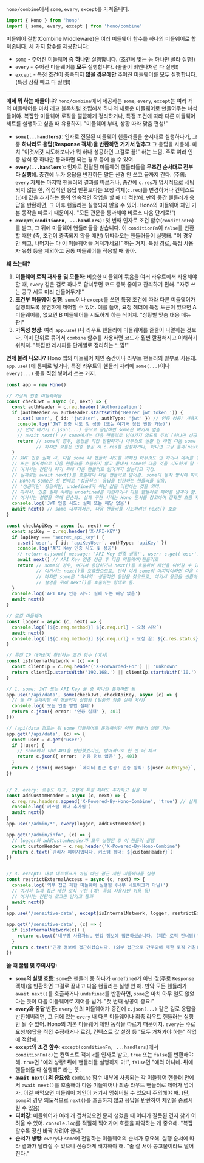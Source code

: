 `hono/combine`에서 `some`, `every`, `except`를 가져옵니다.

```typescript
import { Hono } from 'hono'
import { some, every, except } from 'hono/combine'
```

미들웨어 결합(Combine Middleware)은 여러 미들웨어 함수를 하나의 미들웨어로 합쳐줍니다. 세 가지 함수를 제공합니다:

*   `some` - 주어진 미들웨어 중 **하나만** 실행합니다. (조건에 맞는 놈 하나만 골라 실행!)
*   `every` - 주어진 미들웨어를 **모두** 실행합니다. (줄줄이 비엔나처럼 다 실행!)
*   `except` - 특정 조건이 충족되지 **않을 경우에만** 주어진 미들웨어를 모두 실행합니다. (특정 상황 빼고 다 실행!)

---

**얘네 뭐 하는 애들이냐?**
`hono/combine`에서 제공하는 `some`, `every`, `except`는 여러 개의 미들웨어를 마치 레고 블록처럼 조립해서 하나의 새로운 미들웨어로 만들어주는 녀석들이야. 복잡한 미들웨어 로직을 깔끔하게 정리하거나, 특정 조건에 따라 다른 미들웨어 세트를 실행하고 싶을 때 유용하지. "미들웨어 부대, 상황 따라 맞춤 편성!"

*   **`some(...handlers)`**: 인자로 전달된 미들웨어 핸들러들을 순서대로 실행하다가, 그중 **하나라도 응답(Response 객체)을 반환하면 거기서 멈추고** 그 응답을 사용해. 마치 "이것저것 시도해보다가 뭐 하나 성공하면 그걸로 끝!" 하는 느낌. 주로 여러 인증 방식 중 하나만 통과하면 되는 경우 등에 쓸 수 있어.
*   **`every(...handlers)`**: 인자로 전달된 미들웨어 핸들러들을 **무조건 순서대로 전부 다 실행**해. 중간에 누가 응답을 반환하든 말든 신경 안 쓰고 끝까지 간다. (주의: `every` 자체는 마지막 핸들러의 결과를 따르거나, 중간에 `c.res`가 명시적으로 세팅되지 않는 한, 직접적인 응답 반환보다는 요청 객체(`c.req`)를 변경하거나 컨텍스트(`c`)에 값을 추가하는 등의 연속적인 작업을 할 때 더 적합해. 만약 중간 핸들러가 응답을 반환하면, 그 이후 핸들러는 실행되지 않을 수 있어. Hono의 미들웨어 체인 기본 동작을 따르기 때문이지. "모든 관문을 통과해야 비로소 다음 단계로!")
*   **`except(conditionFn, ...handlers)`**: 첫 번째 인자로 조건 함수(`conditionFn`)를 받고, 그 뒤에 미들웨어 핸들러들을 받습니다. 이 `conditionFn`이 `false`를 반환할 때만 (즉, 조건이 충족되지 않을 때만) 뒤따라오는 핸들러들이 실행돼. "이 경우만 빼고, 나머지는 다 이 미들웨어들 거쳐가세요!" 하는 거지. 특정 경로, 특정 사용자 유형 등을 제외하고 공통 미들웨어를 적용할 때 좋아.

**왜 쓰는데?**
1.  **미들웨어 로직 재사용 및 모듈화**: 비슷한 미들웨어 묶음을 여러 라우트에서 사용해야 할 때, `every` 같은 걸로 하나로 합쳐두면 코드 중복 줄이고 관리하기 편해. "자주 쓰는 공구 세트 미리 만들어두기!"
2.  **조건부 미들웨어 실행**: `some`이나 `except`를 쓰면 특정 조건에 따라 다른 미들웨어가 실행되도록 유연하게 제어할 수 있어. 예를 들어, 요청 헤더에 특정 토큰이 있으면 A 미들웨어를, 없으면 B 미들웨어를 시도하게 하는 식이지. "상황별 맞춤 대응 메뉴판!"
3.  **가독성 향상**: 여러 `app.use()`나 라우트 핸들러에 미들웨어를 줄줄이 나열하는 것보다, 의미 단위로 묶어서 `combine` 함수를 사용하면 코드가 훨씬 깔끔해지고 이해하기 쉬워져. "복잡한 레시피를 단계별로 정리하는 느낌!"

**언제 불려 나오냐?**
Hono 앱의 미들웨어 체인 중간이나 라우트 핸들러의 일부로 사용돼. `app.use()`에 통째로 넣거나, 특정 라우트의 핸들러 자리에 `some(...)`이나 `every(...)` 등을 직접 넣어서 쓰는 거지.

```typescript
const app = new Hono()

// 가상의 인증 미들웨어들
const checkJwt = async (c, next) => {
  const authHeader = c.req.header('Authorization')
  if (authHeader && authHeader.startsWith('Bearer jwt_token_')) {
    c.set('user', { id: 'jwtUser', authType: 'jwt' }) // 인증 성공! 사용자 정보 저장
    console.log('JWT 인증 시도 및 성공 (또는 여기서 응답 반환 가능)')
    // 만약 여기서 c.json(...) 등으로 응답하면 some은 여기서 멈춤
    // await next() // some에서는 다음 핸들러로 넘어가지 않도록 주의 (하나만 성공하면 되니까)
    return // some의 경우, 응답을 직접 반환하거나 아무것도 반환 안 하면 다음 some 내 핸들러 시도
           // 하지만 보통은 인증 성공 시 c.res를 설정하거나, 아니면 그냥 통과(next 호출 안 함)
  }
  // JWT 인증 실패 시, 다음 some 내 핸들러 시도를 위해선 아무것도 안 하거나 에러를 던지지 않아야 함.
  // 또는 명시적으로 다음 핸들러를 호출하지 않고 끝내서 some이 다음 것을 시도하게 할 수 있음.
  // 여기서는 간단히 하기 위해 다음 핸들러로 넘어가지 않는다고 가정.
  // 실제로는 await next()를 호출해야 다음 핸들러로 넘어감. some의 동작 방식에 따라 조정 필요.
  // Hono의 some은 첫 번째로 '성공적인' 응답을 반환하는 핸들러를 찾음.
  // '성공적인' 응답이란, undefined가 아닌 값을 리턴하는 것을 의미.
  // 따라서, 인증 실패 시에는 undefined를 리턴하거나 다음 핸들러로 제어를 넘겨야 함.
  // 여기서는 설명을 위해 단순화. 실제 구현 시에는 Hono 문서를 참고하여 정확한 흐름 제어 필요.
  console.log('JWT 인증 시도: 실패 또는 해당 없음')
  await next() // some 내부에서는, 다음 핸들러를 시도하려면 next() 호출
}

const checkApiKey = async (c, next) => {
  const apiKey = c.req.header('X-API-KEY')
  if (apiKey === 'secret_api_key') {
    c.set('user', { id: 'apiKeyUser', authType: 'apiKey' })
    console.log('API Key 인증 시도 및 성공')
    // return c.json({ message: 'API Key 인증 성공!', user: c.get('user') }) // some에서 여기서 응답하면 끝
    await next() // API Key 인증 성공 후 다음 미들웨어/핸들러로
    return // some의 경우, 여기서 응답하거나 next()를 호출하여 체인을 이어갈 수 있음.
           // 여기서는 next()를 호출했으므로, 만약 이게 some의 마지막이라면 다음 미들웨어로 넘어감.
           // 하지만 some은 '하나의' 성공적인 응답을 찾으므로, 여기서 응답을 반환하는 것이 일반적.
           // 설명을 위해 next()를 호출하는 형태로 둠.
  }
  console.log('API Key 인증 시도: 실패 또는 해당 없음')
  await next()
}

// 로깅 미들웨어
const logger = async (c, next) => {
  console.log(`[${c.req.method}] ${c.req.url} - 요청 시작`)
  await next()
  console.log(`[${c.req.method}] ${c.req.url} - 요청 끝: ${c.res.status}`)
}

// 특정 IP 대역인지 확인하는 조건 함수 (예시)
const isInternalNetwork = (c) => {
  const clientIp = c.req.header('X-Forwarded-For') || 'unknown'
  return clientIp.startsWith('192.168.') || clientIp.startsWith('10.')
}

// 1. some: JWT 또는 API Key 둘 중 하나만 통과하면 됨
app.use('/api/data', some(checkJwt, checkApiKey, async (c) => {
  // 둘 다 실패하면 이 핸들러가 실행됨 (일종의 최종 실패 처리)
  console.log('모든 인증 방법 실패')
  return c.json({ error: '인증 실패' }, 401)
}))

// /api/data 경로는 위 some 미들웨어를 통과해야만 아래 핸들러 실행 가능
app.get('/api/data', (c) => {
  const user = c.get('user')
  if (!user) {
    // some에서 이미 401을 반환했겠지만, 방어적으로 한 번 더 체크
    return c.json({ error: '인증 정보 없음' }, 401)
  }
  return c.json({ message: `데이터 접근 성공! 인증 방식: ${user.authType}`, userId: user.id })
})


// 2. every: 로깅도 하고, 요청에 특정 헤더도 추가하고 싶을 때
const addCustomHeader = async (c, next) => {
  c.req.raw.headers.append('X-Powered-By-Hono-Combine', 'true') // 실제 요청 객체 헤더 수정
  console.log('커스텀 헤더 추가됨')
  await next()
}
app.use('/admin/*', every(logger, addCustomHeader))

app.get('/admin/info', (c) => {
  // logger와 addCustomHeader가 모두 실행된 후 이 핸들러 실행
  const customHeader = c.req.header('X-Powered-By-Hono-Combine')
  return c.text(`관리자 페이지입니다. 커스텀 헤더: ${customHeader}`)
})


// 3. except: 내부 네트워크가 아닐 때만 접근 제한 미들웨어를 실행
const restrictExternalAccess = async (c, next) => {
  console.log('외부 접근 제한 미들웨어 실행됨 (내부 네트워크가 아님)')
  // 여기서 실제 접근 제한 로직 구현 (예: 특정 사용자만 허용 등)
  // 여기서는 간단히 로그만 남기고 통과
  await next()
}
app.use('/sensitive-data', except(isInternalNetwork, logger, restrictExternalAccess)) // 내부망이면 logger, restrictExternalAccess 건너뜀

app.get('/sensitive-data', (c) => {
  if (isInternalNetwork(c)) {
    return c.text('내부망 사용자님, 민감 정보에 접근하셨습니다. (제한 로직 건너뜀)')
  }
  return c.text('민감 정보에 접근하셨습니다. (외부 접근으로 간주되어 제한 로직 거침)')
})
```

**쓸 때 꿀팁 및 주의사항:**
*   **`some`의 실행 흐름**: `some`은 핸들러 중 하나가 `undefined`가 아닌 값(주로 `Response` 객체)을 반환하면 그걸로 끝내고 다음 핸들러는 실행 안 해. 만약 모든 핸들러가 `await next()`를 호출하거나 `undefined`를 반환하면, `some`은 마치 아무 일도 없었다는 듯이 다음 미들웨어로 제어를 넘겨. "첫 번째 성공이 중요!"
*   **`every`와 응답 반환**: `every` 안의 미들웨어가 중간에 `c.json(...)` 같은 걸로 응답을 반환해버리면, 그 뒤에 있는 `every` 내 다른 미들웨어나 최종 라우트 핸들러는 실행 안 될 수 있어. Hono의 기본 미들웨어 체인 동작을 따르기 때문이지. `every`는 주로 요청/응답을 직접 수정하거나 로깅, 컨텍스트 값 설정 등 "모두 거쳐가야 하는" 작업에 적합해.
*   **`except`의 조건 함수**: `except(conditionFn, ...handlers)`에서 `conditionFn(c)`는 컨텍스트 객체 `c`를 인자로 받고, `true` 또는 `false`를 반환해야 해. `true`면 "예외 상황! 뒤에 핸들러들 실행하지 마!", `false`면 "예외 아니네. 뒤에 핸들러들 다 실행해!" 라는 뜻.
*   **`await next()`의 중요성**: `combine` 함수 내부에 사용되는 각 미들웨어 핸들러 안에서 `await next()`를 호출해야 다음 미들웨어나 최종 라우트 핸들러로 제어가 넘어가. 이걸 빼먹으면 미들웨어 체인이 거기서 멈춰버릴 수 있으니 주의해야 해. (단, `some`의 경우 의도적으로 `next()`를 호출하지 않고 응답을 반환하여 체인을 종료시킬 수 있음)
*   **디버깅**: 미들웨어가 여러 개 겹쳐있으면 문제 생겼을 때 어디가 잘못된 건지 찾기 어려울 수 있어. `console.log`를 적절히 찍어가며 흐름을 파악하는 게 중요해. "복잡할수록 정신 바짝 차려야 한다."
*   **순서가 생명**: `every`나 `some`에 전달하는 미들웨어의 순서가 중요해. 실행 순서에 따라 결과가 달라질 수 있으니 신중하게 배치해야 해. "줄 잘 서야 콩고물이라도 떨어진다."